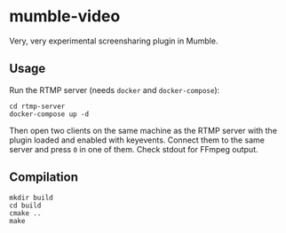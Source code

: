 # mumble-video
Very, very experimental screensharing plugin in Mumble.

## Usage
Run the RTMP server (needs `docker` and `docker-compose`):
```
cd rtmp-server
docker-compose up -d
```

Then open two clients on the same machine as the RTMP server with the plugin loaded and enabled with keyevents. Connect them to the same server and press `0` in one of them. Check stdout for FFmpeg output.

## Compilation
```
mkdir build
cd build
cmake ..
make
```
